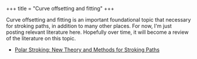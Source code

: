+++
title = "Curve offsetting and fitting"
+++

Curve offsetting and fitting is an important foundational topic that necessary for stroking paths, in addition to 
many other places. For now, I'm just posting relevant literature here. Hopefully over time, it will become a review
of the literature on this topic.

 - [Polar Stroking: New Theory and Methods for Stroking Paths](https://arxiv.org/pdf/2007.00308.pdf)
